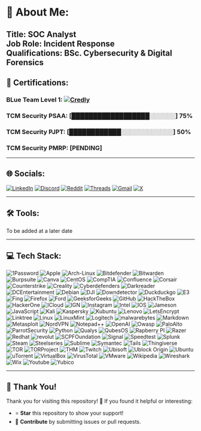 # 💫 About Me:<br>
Title: SOC Analyst<br>
Job Role: Incident Response<br>
Qualifications: BSc. Cybersecurity & Digital Forensics
---
## 🪪 Certifications:
### BLue Team Level 1: [![Credly](https://img.shields.io/badge/Achieved-blue?style=for-the-badge)](https://www.credly.com/badges/29026b4b-6ad7-41df-ace3-3b2d52b50838/linked_in?t=sent2g)<br>
### TCM Security PSAA: [██████████████████░░░░░░] 75%
### TCM Security PJPT: [████████████░░░░░░░░░░░░] 50%
### TCM Security PMRP: [PENDING]
---
## 🌐 Socials:
[![LinkedIn](https://img.shields.io/badge/LinkedIn-%230077B5.svg?style=for-the-badge&logo=linkedin&logoColor=white)](https://linkedin.com/in/luke-mckeever-527b2018a) 
[![Discord](https://img.shields.io/badge/Discord-%237289DA.svg?style=for-the-badge&logo=discord&logoColor=white)](https://discord.gg/http://discordapp.com/users/merta12300) 
[![Reddit](https://img.shields.io/badge/Reddit-FF4500?style=for-the-badge&logo=reddit&logoColor=white)](https://www.reddit.com/user/Merta123000)
[![Threads](https://img.shields.io/badge/Threads-%23000000.svg?style=for-the-badge&logo=threads&logoColor=white)](https://www.threads.net/@lukemckeever12)
[![Gmail](https://img.shields.io/badge/Gmail-FF4500?style=for-the-badge&logo=gmail&logoColor=white)](mailto:lukemckeever12@gmail.com)
[![X](https://img.shields.io/badge/X-%23000000.svg?style=for-the-badge&logo=x&logoColor=white)](https://x.com/lukemckeever12)


---
## 🛠️ Tools:
To be added at a later date

---
## 💻 Tech Stack:
![1Password](https://img.shields.io/badge/1Password-blue?style=for-the-badge&logo=1password&logoColor=white) 
![Apple](https://img.shields.io/badge/Apple-%23000000.svg?style=for-the-badge&logo=apple&logoColor=white) 
![Arch-Linux](https://img.shields.io/badge/Arch--Linux-%231793D1.svg?style=for-the-badge&logo=archlinux&logoColor=white) 
![Bitdefender](https://img.shields.io/badge/Bitdefender-%23ED1C24.svg?style=for-the-badge&logo=bitdefender&logoColor=white) 
![Bitwarden](https://img.shields.io/badge/Bitwarden-%23175DDC.svg?style=for-the-badge&logo=bitwarden&logoColor=white) 
![Burpsuite](https://img.shields.io/badge/Burpsuite-%23FF6633.svg?style=for-the-badge&logo=burpsuite&logoColor=white)
![Canva](https://img.shields.io/badge/Canva-%2300C4CC.svg?style=for-the-badge&logo=canva&logoColor=white) 
![CentOS](https://img.shields.io/badge/CentOS-%23932178.svg?style=for-the-badge&logo=centos&logoColor=white) 
![CompTIA](https://img.shields.io/badge/CompTIA-%23FC8202F.svg?style=for-the-badge&logo=comptia&logoColor=white) 
![Confluence](https://img.shields.io/badge/Confluence-%23172B4D.svg?style=for-the-badge&logo=confluence&logoColor=white) 
![Corsair](https://img.shields.io/badge/Corsair-%23000000.svg?style=for-the-badge&logo=corsair&logoColor=white) 
![Counterstrike](https://img.shields.io/badge/Counter--Strike-%23000000.svg?style=for-the-badge&logo=counterstrike&logoColor=white) 
![Creality](https://img.shields.io/badge/Creality-%23000000.svg?style=for-the-badge&logo=creality&logoColor=white) 
![Cyberdefenders](https://img.shields.io/badge/Cyber--Defense-%23335EEA.svg?style=for-the-badge&logo=cyberdefenders&logoColor=White) 
![Darkreader](https://img.shields.io/badge/Darkreader-%23000000.svg?style=for-the-badge&logo=darkreader&logoColor=white) 
![DCEntertainment](https://img.shields.io/badge/Detective--Comics-%230078F0.svg?style=for-the-badge&logo=dcentertainment&logoColor=White) 
![Debian](https://img.shields.io/badge/Debian-%23A81D33.svg?style=for-the-badge&logo=debian&logoColor=white)
![DJI](https://img.shields.io/badge/DJI-%23000000.svg?style=for-the-badge&logo=dji&logoColor=White) 
![Downdetector](https://img.shields.io/badge/Downdetector-%23FF160A.svg?style=for-the-badge&logo=downdetector&logoColor=White) 
![Duckduckgo](https://img.shields.io/badge/Duck--Duck--Go-%23DE5833.svg?style=for-the-badge&logo=duckduckgo&logoColor=white) 
![E3](https://img.shields.io/badge/E3-%23E73D2F.svg?style=for-the-badge&logo=e3&logoColor=white)
![Fing](https://img.shields.io/badge/Fing-%23DE5833.svg?style=for-the-badge&logo=fing&logoColor=white)
![Firefox](https://img.shields.io/badge/Firefox-%23FF7139.svg?style=for-the-badge&logo=firefoxbrowser&logoColor=white)
![Ford](https://img.shields.io/badge/Ford-%2300274E.svg?style=for-the-badge&logo=ford&logoColor=white)
![GeeksforGeeks](https://img.shields.io/badge/Geeks--for--geeks-%232F8D46.svg?style=for-the-badge&logo=geeksforgeeks&logoColor=white)
![GitHub](https://img.shields.io/badge/GitHub-%23181717.svg?style=for-the-badge&logo=github&logoColor=white)
![HackTheBox](https://img.shields.io/badge/Hack--The--Box-%239FEF00.svg?style=for-the-badge&logo=hackthebox&logoColor=white)
![HackerOne](https://img.shields.io/badge/Hacker--One-%23DE5833.svg?style=for-the-badge&logo=hackerone&logoColor=white)
![ICloud](https://img.shields.io/badge/ICloud-%233693F3.svg?style=for-the-badge&logo=icloud&logoColor=white)
![IGN](https://img.shields.io/badge/IGN-%23BF1313.svg?style=for-the-badge&logo=ign&logoColor=white)
![Instagram](https://img.shields.io/badge/Instagram-%23FF0069.svg?style=for-the-badge&logo=instagram&logoColor=white)
![Intel](https://img.shields.io/badge/Intel-%230071C5.svg?style=for-the-badge&logo=intel&logoColor=white)
![IOS](https://img.shields.io/badge/IOS-%23000000.svg?style=for-the-badge&logo=ios&logoColor=white)
![Jameson](https://img.shields.io/badge/Jameson-%23004027.svg?style=for-the-badge&logo=jameson&logoColor=white)
![JavaScript](https://img.shields.io/badge/JavaScript-%23F7DF1E.svg?style=for-the-badge&logo=javascript&logoColor=white)
![Kali](https://img.shields.io/badge/Kali-%23557C94.svg?style=for-the-badge&logo=kalilinux&logoColor=white)
![Kaspersky](https://img.shields.io/badge/Kaspersky-%23006D5C.svg?style=for-the-badge&logo=kaspersky&logoColor=white)
![Kubuntu](https://img.shields.io/badge/Kubuntu-%230079C1.svg?style=for-the-badge&logo=kubuntu&logoColor=white)
![Lenovo](https://img.shields.io/badge/Lenovo-%23E2231A.svg?style=for-the-badge&logo=lenovo&logoColor=white)
![LetsEncrypt](https://img.shields.io/badge/Lets--Encrypt-%23003A70.svg?style=for-the-badge&logo=letsencrypt&logoColor=white)
![Linktree](https://img.shields.io/badge/Linktree-%2343E55E.svg?style=for-the-badge&logo=linktree&logoColor=white)
![Linux](https://img.shields.io/badge/Linux-%23FCC624.svg?style=for-the-badge&logo=linux&logoColor=white)
![LinuxMint](https://img.shields.io/badge/Linux--Mint-%2386BE43.svg?style=for-the-badge&logo=linuxmint&logoColor=white)
![Logitech](https://img.shields.io/badge/Logitech-%2300B8FC.svg?style=for-the-badge&logo=logitechg&logoColor=white)
![malwarebytes](https://img.shields.io/badge/Malwarebytes-%230D3ECC.svg?style=for-the-badge&logo=malwarebytes&logoColor=white)
![Markdown](https://img.shields.io/badge/markdown-%23000000.svg?style=for-the-badge&logo=markdown&logoColor=white) 
![Metasploit](https://img.shields.io/badge/Metasploit-%232596CD.svg?style=for-the-badge&logo=metasploit&logoColor=white)
![NordVPN](https://img.shields.io/badge/NordVPN-%234687FF.svg?style=for-the-badge&logo=nordvpn&logoColor=white)
![Notepad++](https://img.shields.io/badge/Notepad%2B%2B-%2390E59A.svg?style=for-the-badge&logo=notepadplusplus&logoColor=grey)
![OpenAI](https://img.shields.io/badge/OpenAI-%23412991.svg?style=for-the-badge&logo=openai&logoColor=white)
![Owasp](https://img.shields.io/badge/OWASP-%23000000.svg?style=for-the-badge&logo=owasp&logoColor=white)
![PaloAlto](https://img.shields.io/badge/Palo--Alto-%23F04E23.svg?style=for-the-badge&logo=paloaltonetworks&logoColor=white)
![ParrotSecurity](https://img.shields.io/badge/Parrot--Security-%2315E0ED.svg?style=for-the-badge&logo=parrotsecurity&logoColor=white)
![Python](https://img.shields.io/badge/Python-%233776AB.svg?style=for-the-badge&logo=python&logoColor=white)
![Qualys](https://img.shields.io/badge/Qualys-%23ED2E26.svg?style=for-the-badge&logo=qualys&logoColor=white)
![QubesOS](https://img.shields.io/badge/QubesOS-%233874D8.svg?style=for-the-badge&logo=qubesos&logoColor=white)
![Rapberry PI](https://img.shields.io/badge/Raspberry--Pi-%23A22846.svg?style=for-the-badge&logo=raspberrypi&logoColor=white)
![Razer](https://img.shields.io/badge/Razer-%2300FF00.svg?style=for-the-badge&logo=razer&logoColor=black)
![Redhat](https://img.shields.io/badge/Redhat-%23EE0000.svg?style=for-the-badge&logo=redhat&logoColor=white)
![revolut](https://img.shields.io/badge/Revolut-%23191C1F.svg?style=for-the-badge&logo=revolut&logoColor=white)
![SCPFOundation](https://img.shields.io/badge/SCP--Foundation-%23FFFFFF.svg?style=for-the-badge&logo=scpfoundation&logoColor=black)
![Signal](https://img.shields.io/badge/Signal-%233B45FD.svg?style=for-the-badge&logo=signal&logoColor=white)
![Speedtest](https://img.shields.io/badge/Speedtest-%23141526.svg?style=for-the-badge&logo=speedtest&logoColor=white)
![Splunk](https://img.shields.io/badge/Splunk-%23000000.svg?style=for-the-badge&logo=splunk&logoColor=white)
![Steam](https://img.shields.io/badge/Steam-%23000000.svg?style=for-the-badge&logo=steam&logoColor=white)
![Steelseries](https://img.shields.io/badge/Steelseries-%23FF5200.svg?style=for-the-badge&logo=steelseries&logoColor=white)
![Sublime](https://img.shields.io/badge/Sublime-%23FF9800.svg?style=for-the-badge&logo=sublimetext&logoColor=white)
![Symantec](https://img.shields.io/badge/Symantec-%23FDB511.svg?style=for-the-badge&logo=symantec&logoColor=white)
![Tails](https://img.shields.io/badge/Tails-%2356347C.svg?style=for-the-badge&logo=tails&logoColor=white)
![Thingiverse](https://img.shields.io/badge/Thingiverse-%23248BFB.svg?style=for-the-badge&logo=thingiverse&logoColor=white)
![TOR](https://img.shields.io/badge/TOR--Browser-%237D4698.svg?style=for-the-badge&logo=torbrowser&logoColor=white)
![TORProject](https://img.shields.io/badge/TOR--Project-%237D4698.svg?style=for-the-badge&logo=torproject&logoColor=white)
![THM](https://img.shields.io/badge/Try--Hack--Me-%23212C42.svg?style=for-the-badge&logo=tryhackme&logoColor=white)
![Twitch](https://img.shields.io/badge/Twitch-%239146FF.svg?style=for-the-badge&logo=twitch&logoColor=white)
![Ubisoft](https://img.shields.io/badge/Ubisoft-%23000000.svg?style=for-the-badge&logo=Ubisoft&logoColor=white)
![Ublock Origin](https://img.shields.io/badge/uBlock--Origin-%23800000.svg?style=for-the-badge&logo=ublockorigin&logoColor=white)
![Ubuntu](https://img.shields.io/badge/Ubuntu-%23E95420.svg?style=for-the-badge&logo=ubunty&logoColor=white)
![uTorrent](https://img.shields.io/badge/uTorrent-%2376B83F.svg?style=for-the-badge&logo=utorrent&logoColor=white)
![VirtualBox](https://img.shields.io/badge/VirtualBox-%232F61B4.svg?style=for-the-badge&logo=virtualbox&logoColor=white)
![VirusTotal](https://img.shields.io/badge/VirusTotal-%23394EFF.svg?style=for-the-badge&logo=virustotal&logoColor=white)
![VMware](https://img.shields.io/badge/Vmware-%23607078.svg?style=for-the-badge&logo=vmware&logoColor=white)
![Wikipedia](https://img.shields.io/badge/Wikipedia-%23000000.svg?style=for-the-badge&logo=wikipedia&logoColor=white)
![Wireshark](https://img.shields.io/badge/Wireshark-%231679A7.svg?style=for-the-badge&logo=wireshark&logoColor=white)
![Wix](https://img.shields.io/badge/Wix-%230C6EFC.svg?style=for-the-badge&logo=wix&logoColor=white)
![Youtube](https://img.shields.io/badge/YouTube-%23FF0000.svg?style=for-the-badge&logo=youtube&logoColor=white)
![Yubico](https://img.shields.io/badge/Yubico-%2384BD00.svg?style=for-the-badge&logo=yubico&logoColor=white)


---

## 🙏 Thank You!

Thank you for visiting this repository! 🎉 If you found it helpful or interesting:

- ⭐ **Star** this repository to show your support!
- 📝 **Contribute** by submitting issues or pull requests.
